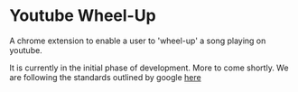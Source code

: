 # Youtube Wheel-Up
A chrome extension to enable a user to 'wheel-up' a song playing on youtube.

It is currently in the initial phase of development. More to come shortly. We are following the standards outlined by google [here](https://developers.chrome.com/extensions/getstarted)

